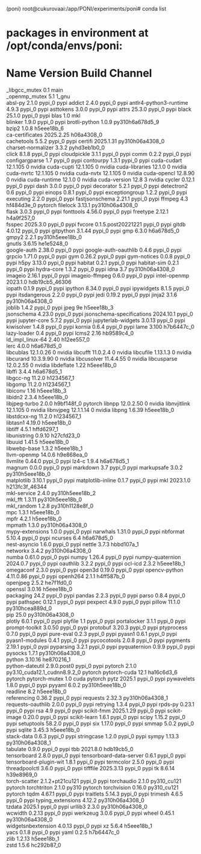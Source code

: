 (poni) root@cukurovaai:/app/PONI/experiments/poni# conda list     
# packages in environment at /opt/conda/envs/poni:
#
# Name                    Version                   Build  Channel
_libgcc_mutex             0.1                        main  
_openmp_mutex             5.1                       1_gnu  
absl-py                   2.1.0                    pypi_0    pypi
addict                    2.4.0                    pypi_0    pypi
antlr4-python3-runtime    4.9.3                    pypi_0    pypi
asttokens                 3.0.0                    pypi_0    pypi
attrs                     25.3.0                   pypi_0    pypi
black                     25.1.0                   pypi_0    pypi
blas                      1.0                         mkl  
blinker                   1.9.0                    pypi_0    pypi
brotli-python             1.0.9           py310h6a678d5_9  
bzip2                     1.0.8                h5eee18b_6  
ca-certificates           2025.2.25            h06a4308_0  
cachetools                5.5.2                    pypi_0    pypi
certifi                   2025.1.31       py310h06a4308_0  
charset-normalizer        3.3.2              pyhd3eb1b0_0  
click                     8.1.8                    pypi_0    pypi
cloudpickle               3.1.1                    pypi_0    pypi
comm                      0.2.2                    pypi_0    pypi
configargparse            1.7                      pypi_0    pypi
contourpy                 1.3.1                    pypi_0    pypi
cuda-cudart               12.1.105                      0    nvidia
cuda-cupti                12.1.105                      0    nvidia
cuda-libraries            12.1.0                        0    nvidia
cuda-nvrtc                12.1.105                      0    nvidia
cuda-nvtx                 12.1.105                      0    nvidia
cuda-opencl               12.8.90                       0    nvidia
cuda-runtime              12.1.0                        0    nvidia
cuda-version              12.8                          3    nvidia
cycler                    0.12.1                   pypi_0    pypi
dash                      3.0.0                    pypi_0    pypi
decorator                 5.2.1                    pypi_0    pypi
detectron2                0.6                      pypi_0    pypi
einops                    0.8.1                    pypi_0    pypi
exceptiongroup            1.2.2                    pypi_0    pypi
executing                 2.2.0                    pypi_0    pypi
fastjsonschema            2.21.1                   pypi_0    pypi
ffmpeg                    4.3                  hf484d3e_0    pytorch
filelock                  3.13.1          py310h06a4308_0  
flask                     3.0.3                    pypi_0    pypi
fonttools                 4.56.0                   pypi_0    pypi
freetype                  2.12.1               h4a9f257_0  
fsspec                    2025.3.0                 pypi_0    pypi
fvcore                    0.1.5.post20221221          pypi_0    pypi
gitdb                     4.0.12                   pypi_0    pypi
gitpython                 3.1.44                   pypi_0    pypi
gmp                       6.3.0                h6a678d5_0  
gmpy2                     2.2.1           py310h5eee18b_0  
gnutls                    3.6.15               he1e5248_0  
google-auth               2.38.0                   pypi_0    pypi
google-auth-oauthlib      0.4.6                    pypi_0    pypi
grpcio                    1.71.0                   pypi_0    pypi
gym                       0.26.2                   pypi_0    pypi
gym-notices               0.0.8                    pypi_0    pypi
h5py                      3.13.0                   pypi_0    pypi
habitat                   0.2.1                    pypi_0    pypi
habitat-sim               0.2.1                    pypi_0    pypi
hydra-core                1.3.2                    pypi_0    pypi
idna                      3.7             py310h06a4308_0  
imageio                   2.16.1                   pypi_0    pypi
imageio-ffmpeg            0.6.0                    pypi_0    pypi
intel-openmp              2023.1.0         hdb19cb5_46306  
iopath                    0.1.9                    pypi_0    pypi
ipython                   8.34.0                   pypi_0    pypi
ipywidgets                8.1.5                    pypi_0    pypi
itsdangerous              2.2.0                    pypi_0    pypi
jedi                      0.19.2                   pypi_0    pypi
jinja2                    3.1.6           py310h06a4308_0  
joblib                    1.4.2                    pypi_0    pypi
jpeg                      9e                   h5eee18b_3  
jsonschema                4.23.0                   pypi_0    pypi
jsonschema-specifications 2024.10.1                pypi_0    pypi
jupyter-core              5.7.2                    pypi_0    pypi
jupyterlab-widgets        3.0.13                   pypi_0    pypi
kiwisolver                1.4.8                    pypi_0    pypi
kornia                    0.6.4                    pypi_0    pypi
lame                      3.100                h7b6447c_0  
lazy-loader               0.4                      pypi_0    pypi
lcms2                     2.16                 hb9589c4_0  
ld_impl_linux-64          2.40                 h12ee557_0  
lerc                      4.0.0                h6a678d5_0  
libcublas                 12.1.0.26                     0    nvidia
libcufft                  11.0.2.4                      0    nvidia
libcufile                 1.13.1.3                      0    nvidia
libcurand                 10.3.9.90                     0    nvidia
libcusolver               11.4.4.55                     0    nvidia
libcusparse               12.0.2.55                     0    nvidia
libdeflate                1.22                 h5eee18b_0  
libffi                    3.4.4                h6a678d5_1  
libgcc-ng                 11.2.0               h1234567_1  
libgomp                   11.2.0               h1234567_1  
libiconv                  1.16                 h5eee18b_3  
libidn2                   2.3.4                h5eee18b_0  
libjpeg-turbo             2.0.0                h9bf148f_0    pytorch
libnpp                    12.0.2.50                     0    nvidia
libnvjitlink              12.1.105                      0    nvidia
libnvjpeg                 12.1.1.14                     0    nvidia
libpng                    1.6.39               h5eee18b_0  
libstdcxx-ng              11.2.0               h1234567_1  
libtasn1                  4.19.0               h5eee18b_0  
libtiff                   4.5.1                hffd6297_1  
libunistring              0.9.10               h27cfd23_0  
libuuid                   1.41.5               h5eee18b_0  
libwebp-base              1.3.2                h5eee18b_1  
llvm-openmp               14.0.6               h9e868ea_0  
llvmlite                  0.44.0                   pypi_0    pypi
lz4-c                     1.9.4                h6a678d5_1  
magnum                    0.0.0                    pypi_0    pypi
markdown                  3.7                      pypi_0    pypi
markupsafe                3.0.2           py310h5eee18b_0  
matplotlib                3.10.1                   pypi_0    pypi
matplotlib-inline         0.1.7                    pypi_0    pypi
mkl                       2023.1.0         h213fc3f_46344  
mkl-service               2.4.0           py310h5eee18b_2  
mkl_fft                   1.3.11          py310h5eee18b_0  
mkl_random                1.2.8           py310h1128e8f_0  
mpc                       1.3.1                h5eee18b_0  
mpfr                      4.2.1                h5eee18b_0  
mpmath                    1.3.0           py310h06a4308_0  
mypy-extensions           1.0.0                    pypi_0    pypi
narwhals                  1.31.0                   pypi_0    pypi
nbformat                  5.10.4                   pypi_0    pypi
ncurses                   6.4                  h6a678d5_0  
nest-asyncio              1.6.0                    pypi_0    pypi
nettle                    3.7.3                hbbd107a_1  
networkx                  3.4.2           py310h06a4308_0  
numba                     0.61.0                   pypi_0    pypi
numpy                     1.26.4                   pypi_0    pypi
numpy-quaternion          2024.0.7                 pypi_0    pypi
oauthlib                  3.2.2                    pypi_0    pypi
ocl-icd                   2.3.2                h5eee18b_1  
omegaconf                 2.3.0                    pypi_0    pypi
open3d                    0.19.0                   pypi_0    pypi
opencv-python             4.11.0.86                pypi_0    pypi
openh264                  2.1.1                h4ff587b_0  
openjpeg                  2.5.2                he7f1fd0_0  
openssl                   3.0.16               h5eee18b_0  
packaging                 24.2                     pypi_0    pypi
pandas                    2.2.3                    pypi_0    pypi
parso                     0.8.4                    pypi_0    pypi
pathspec                  0.12.1                   pypi_0    pypi
pexpect                   4.9.0                    pypi_0    pypi
pillow                    11.1.0          py310hcea889d_0  
pip                       25.0            py310h06a4308_0  
plotly                    6.0.1                    pypi_0    pypi
plyfile                   1.1                      pypi_0    pypi
portalocker               3.1.1                    pypi_0    pypi
prompt-toolkit            3.0.50                   pypi_0    pypi
protobuf                  3.20.3                   pypi_0    pypi
ptyprocess                0.7.0                    pypi_0    pypi
pure-eval                 0.2.3                    pypi_0    pypi
pyasn1                    0.6.1                    pypi_0    pypi
pyasn1-modules            0.4.1                    pypi_0    pypi
pycocotools               2.0.8                    pypi_0    pypi
pygments                  2.19.1                   pypi_0    pypi
pyparsing                 3.2.1                    pypi_0    pypi
pyquaternion              0.9.9                    pypi_0    pypi
pysocks                   1.7.1           py310h06a4308_0  
python                    3.10.16              he870216_1  
python-dateutil           2.9.0.post0              pypi_0    pypi
pytorch                   2.1.0           py3.10_cuda12.1_cudnn8.9.2_0    pytorch
pytorch-cuda              12.1                 ha16c6d3_6    pytorch
pytorch-mutex             1.0                        cuda    pytorch
pytz                      2025.1                   pypi_0    pypi
pywavelets                1.8.0                    pypi_0    pypi
pyyaml                    6.0.2           py310h5eee18b_0  
readline                  8.2                  h5eee18b_0  
referencing               0.36.2                   pypi_0    pypi
requests                  2.32.3          py310h06a4308_1  
requests-oauthlib         2.0.0                    pypi_0    pypi
retrying                  1.3.4                    pypi_0    pypi
rpds-py                   0.23.1                   pypi_0    pypi
rsa                       4.9                      pypi_0    pypi
scikit-fmm                2025.1.29                pypi_0    pypi
scikit-image              0.20.0                   pypi_0    pypi
scikit-learn              1.6.1                    pypi_0    pypi
scipy                     1.15.2                   pypi_0    pypi
setuptools                58.2.0                   pypi_0    pypi
six                       1.17.0                   pypi_0    pypi
smmap                     5.0.2                    pypi_0    pypi
sqlite                    3.45.3               h5eee18b_0  
stack-data                0.6.3                    pypi_0    pypi
stringcase                1.2.0                    pypi_0    pypi
sympy                     1.13.3          py310h06a4308_1  
tabulate                  0.9.0                    pypi_0    pypi
tbb                       2021.8.0             hdb19cb5_0  
tensorboard               2.8.0                    pypi_0    pypi
tensorboard-data-server   0.6.1                    pypi_0    pypi
tensorboard-plugin-wit    1.8.1                    pypi_0    pypi
termcolor                 2.5.0                    pypi_0    pypi
threadpoolctl             3.6.0                    pypi_0    pypi
tifffile                  2025.3.13                pypi_0    pypi
tk                        8.6.14               h39e8969_0  
torch-scatter             2.1.2+pt21cu121          pypi_0    pypi
torchaudio                2.1.0               py310_cu121    pytorch
torchtriton               2.1.0                     py310    pytorch
torchvision               0.16.0              py310_cu121    pytorch
tqdm                      4.67.1                   pypi_0    pypi
traitlets                 5.14.3                   pypi_0    pypi
trimesh                   4.6.5                    pypi_0    pypi
typing_extensions         4.12.2          py310h06a4308_0  
tzdata                    2025.1                   pypi_0    pypi
urllib3                   2.3.0           py310h06a4308_0  
wcwidth                   0.2.13                   pypi_0    pypi
werkzeug                  3.0.6                    pypi_0    pypi
wheel                     0.45.1          py310h06a4308_0  
widgetsnbextension        4.0.13                   pypi_0    pypi
xz                        5.6.4                h5eee18b_1  
yacs                      0.1.8                    pypi_0    pypi
yaml                      0.2.5                h7b6447c_0  
zlib                      1.2.13               h5eee18b_1  
zstd                      1.5.6                hc292b87_0  
